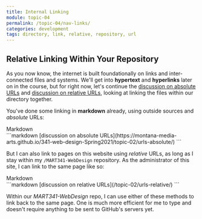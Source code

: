 ```yaml
---
title: Internal Linking
module: topic-04
permalink: /topic-04/nav-links/
categories: development
tags: directory, link, relative, repository, url
---
```


<div class="divider-heading"></div>

## Relative Linking Within Your Repository
As you now know, the internet is built foundationally on links and inter-connected files and systems. We'll get into **hypertext** and **hyperlinks** later on in the course, but for right now, let's continue the <a href="https://montana-media-arts.github.io/341-web-design-Spring2021/topic-02/urls-absolute/" target="_new">discussion on absolute URLs</a> and <a href="https://montana-media-arts.github.io/341-web-design-Spring2021/topic-02/urls-relative/" target="_new">discussion on relative URLs</a>, looking at linking the files within our directory together.

You've done some linking in **markdown** already, using outside sources and _absolute_ URLs:


<div id="code-heading">Markdown</div>
```markdown
[discussion on absolute URLs](https://montana-media-arts.github.io/341-web-design-Spring2021/topic-02/urls-absolute/)
```


<br />

But I can also link to pages on this website using _relative_ URLs, as long as I stay within my  `/MART341-WebDesign` repository. As the administrator of this site, I can link to the same page like so:


<div id="code-heading">Markdown</div>
```markdown
[discussion on relative URLs](/topic-02/urls-relative/)
```


<br />

Within our _MART341-WebDesign_ repo, I can use either of these methods to link back to the same page. One is much more efficient for me to type and doesn't require anything to be sent to GitHub's servers yet.
